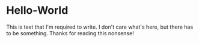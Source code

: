 Hello-World
===========
This is text that I'm required to write. I don't care what's here, but there has to be something. Thanks for reading this nonsense!
